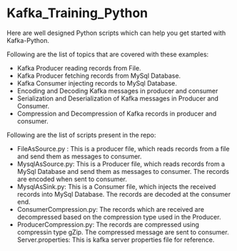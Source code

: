 # Kafka_Training_Python


Here are well designed Python scripts which can help you get started with Kafka-Python. 

Following are the list of topics that are covered with these examples:
 - Kafka Producer reading records from File.
 - Kafka Producer fetching records from MySql Database.
 - Kafka Consumer injecting records to MySql Database.
 - Encoding and Decoding Kafka messages in producer and consumer
 - Serialization and Deserialization of Kafka messages in Producer and Consumer.
 - Compression and Decompression of Kafka records in producer and consumer. 

Following are the list of scripts present in the repo:

  - FileAsSource.py : This is a producer file, which reads records from a file and send them as messages to consumer.
  - MysqlAsSource.py: This is a Producer file, which reads records from a MySql Database and send them as messages to consumer. The records are encoded when sent to consumer.
  - MysqlAsSink.py: This is a Consumer file, which injects the received records into MySql Database. The records are decoded at the consumer end.
  - ConsumerCompression.py: The records which are received are decompressed based on the compression type used in the Producer. 
  - ProducerCompression.py: The records are compressed using compressin type gZip. The compressed message are sent to consumer. 
Server.properties: This is kafka server properties file for reference. 
